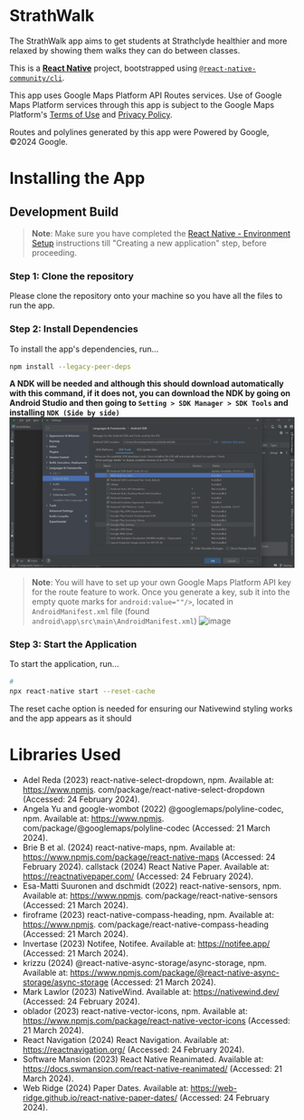 # StrathWalk 
The StrathWalk app aims to get students at Strathclyde healthier and more relaxed by showing them walks they can do 
between classes.

This is a [**React Native**](https://reactnative.dev) project, bootstrapped using [`@react-native-community/cli`](https://github.com/react-native-community/cli).

This app uses Google Maps Platform API Routes services. Use of Google Maps Platform services through this app is subject to the Google Maps Platform's [Terms of Use](https://cloud.google.com/maps-platform/terms/) and [Privacy Policy](https://policies.google.com/privacy).

Routes and polylines generated by this app were Powered by Google, ©2024 Google. 

# Installing the App

## Development Build

>**Note**: Make sure you have completed the [React Native - Environment Setup](https://reactnative.dev/docs/environment-setup) instructions till "Creating a new application" step, before proceeding.

### Step 1: Clone the repository
Please clone the repository onto your machine so you have all the files to run the app. 

### Step 2: Install Dependencies

To install the app's dependencies, run...

```bash
npm install --legacy-peer-deps
```

**A NDK will be needed and although this should download automatically with this command, if it does not, you can download the NDK by going on Android Studio and then going to ``Setting > SDK Manager > SDK Tools`` and installing ``NDK (Side by side)``**
![NDK in SDK Manager](image.png)

>**Note**: You will have to set up your own Google Maps Platform API key for the route feature to work. Once you generate a key, sub it into the empty quote marks for `android:value=""/>`, located in `AndroidManifest.xml` file (found `android\app\src\main\AndroidManifest.xml`)
>![image](https://github.com/user-attachments/assets/c40ee495-fa71-4463-b630-3774cb448e11)


### Step 3: Start the Application

To start the application, run...

```bash
# 
npx react-native start --reset-cache
```

The reset cache option is needed for ensuring our Nativewind styling works and the app appears as it should


# Libraries Used

- Adel Reda (2023) react-native-select-dropdown, npm. Available at: https://www.npmjs.
com/package/react-native-select-dropdown (Accessed: 24 February 2024).
- Angela Yu and google-wombot (2022) @googlemaps/polyline-codec, npm. Available at: https://www.npmjs.
com/package/@googlemaps/polyline-codec (Accessed: 21 March 2024).
- Brie B et al. (2024) react-native-maps, npm. Available at: https://www.npmjs.com/package/react-native-maps 
(Accessed: 24 February 2024).
callstack (2024) React Native Paper. Available at: https://reactnativepaper.com/ (Accessed: 24 February 2024).
- Esa-Matti Suuronen and dschmidt (2022) react-native-sensors, npm. Available at: https://www.npmjs.
com/package/react-native-sensors (Accessed: 21 March 2024).
- firoframe (2023) react-native-compass-heading, npm. Available at: https://www.npmjs.
com/package/react-native-compass-heading (Accessed: 21 March 2024).
- Invertase (2023) Notifee, Notifee. Available at: https://notifee.app/ (Accessed: 21 March 2024).
- krizzu (2024) @react-native-async-storage/async-storage, npm. Available at: https://www.npmjs.com/package/@react-native-async-storage/async-storage (Accessed: 21 March 2024).
- Mark Lawlor (2023) NativeWind. Available at: https://nativewind.dev/ (Accessed: 24 February 2024).
- oblador (2023) react-native-vector-icons, npm. Available at: https://www.npmjs.com/package/react-native-vector-icons (Accessed: 21 March 2024).
- React Navigation (2024) React Navigation. Available at: https://reactnavigation.org/ (Accessed: 24 February 2024).
- Software Mansion (2023) React Native Reanimated. Available at: https://docs.swmansion.com/react-native-reanimated/ (Accessed: 21 March 2024).
- Web Ridge (2024) Paper Dates. Available at: https://web-ridge.github.io/react-native-paper-dates/ (Accessed: 24 February 2024).

